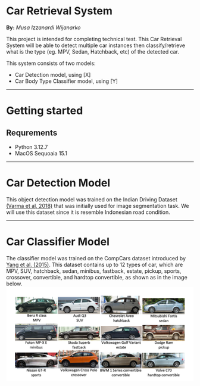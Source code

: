 Car Retrieval System
=====================
**By:** *Musa Izzanardi Wijanarko*

This project is intended for completing technical test. This Car Retrieval System will be able to detect multiple car
instances then classify/retrieve what is the type (eg. MPV, Sedan, Hatchback, etc) of the detected car.

This system consists of two models:
- Car Detection model, using [X]
- Car Body Type Classifier model, using [Y]

---
# Getting started

## Requrements

- Python 3.12.7
- MacOS Sequoaia 15.1

---
# Car Detection Model

This object detection model was trained on the Indian Driving Dataset [(Varma et al, 2018)](https://arxiv.org/pdf/1811.10200v1) that was initially used for image segmentation task. We will use this dataset since it is resemble Indonesian road condition.

---
# Car Classifier Model

The classifier model was trained on the CompCars dataset introduced by [Yang et al. (2015)](https://arxiv.org/pdf/1506.08959v2). This dataset contains up to 12 types of car, which are MPV, SUV, hatchback, sedan, minibus, fastback, estate, pickup, sports, crossover, convertible, and hardtop convertible, as shown as in the image below.
![dataset car type](misc_images/image1.png)